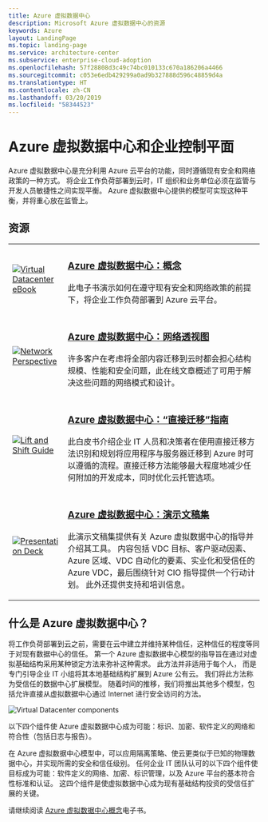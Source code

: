 ```yaml
---
title: Azure 虚拟数据中心
description: Microsoft Azure 虚拟数据中心的资源
keywords: Azure
layout: LandingPage
ms.topic: landing-page
ms.service: architecture-center
ms.subservice: enterprise-cloud-adoption
ms.openlocfilehash: 57f28808d3c49c74bc010133c670a186206a4466
ms.sourcegitcommit: c053e6edb429299a0ad9b327888d596c48859d4a
ms.translationtype: HT
ms.contentlocale: zh-CN
ms.lasthandoff: 03/20/2019
ms.locfileid: "58344523"
---
```

# <a name="azure-virtual-datacenter-and-the-enterprise-control-plane"></a>Azure 虚拟数据中心和企业控制平面

Azure 虚拟数据中心是充分利用 Azure 云平台的功能，同时遵循现有安全和网络政策的一种方式。 将企业工作负荷部署到云时，IT 组织和业务单位必须在监管与开发人员敏捷性之间实现平衡。 Azure 虚拟数据中心提供的模型可实现这种平衡，并将重心放在监管上。
 
## <a name="resources"></a>资源
<table>
<tr>
    <td style="width: 64px; vertical-align: middle;"><a href="https://aka.ms/VDC/Concepts"><img src="../_images/virtual-datacenter.svg" alt="Virtual Datacenter eBook" /></a></td>
    <td>
        <h3><a href="https://aka.ms/VDC/Concepts">Azure 虚拟数据中心：概念</a></h3>
        <p>此电子书演示如何在遵守现有安全和网络政策的前提下，将企业工作负荷部署到 Azure 云平台。</p>
    </td>
</tr>
<tr>
    <td style="width: 64px; vertical-align: middle;"><a href="/azure/networking/networking-virtual-datacenter"><img src="./images/vdc-network.png" alt="Network Perspective" /></a></td>
    <td>
        <h3><a href="networking-virtual-datacenter.md">Azure 虚拟数据中心：网络透视图</a></h3>
        <p>许多客户在考虑将全部内容迁移到云时都会担心结构规模、性能和安全问题，此在线文章概述了可用于解决这些问题的网络模式和设计。</p>
    </td>
</tr>
<tr>
    <td style="width: 64px; vertical-align: middle;"><a href="https://aka.ms/VDC/Lift"><img src="./images/vdc-lift-and-shift.png" alt="Lift and Shift Guide" /></a></td>
    <td>
        <h3><a href="https://aka.ms/VDC/Lift">Azure 虚拟数据中心：“直接迁移”指南</a></h3>
        <p>此白皮书介绍企业 IT 人员和决策者在使用直接迁移方法识别和规划将应用程序与服务器迁移到 Azure 时可以遵循的流程。直接迁移方法能够最大程度地减少任何附加的开发成本，同时优化云托管选项。</p>
    </td>
</tr>
<tr>
    <td style="width: 64px; vertical-align: middle;"><a href="https://aka.ms/VDC/Deck"><img src="./images/vdc-deck.png" alt="Presentation Deck" /></a></td>
    <td>
        <h3><a href="https://aka.ms/VDC/Deck">Azure 虚拟数据中心：演示文稿集</a></h3>
        <p>此演示文稿集提供有关 Azure 虚拟数据中心的指导并介绍其工具。 内容包括 VDC 目标、客户驱动因素、Azure 区域、VDC 自动化的要素、实业化和受信任的 Azure VDC，最后围绕针对 CIO 指导提供一个行动计划。 此外还提供支持和培训信息。</p>
    </td>
</tr>
</table>

## <a name="what-is-the-azure-virtual-datacenter"></a>什么是 Azure 虚拟数据中心？

将工作负荷部署到云之前，需要在云中建立并维持某种信任，这种信任的程度等同于对现有数据中心的信任。 第一个 Azure 虚拟数据中心模型的指导旨在通过对虚拟基础结构采用某种锁定方法来弥补这种需求。 此方法并非适用于每个人， 而是专门引导企业 IT 小组将其本地基础结构扩展到 Azure 公有云。 我们将此方法称为受信任的数据中心扩展模型。 随着时间的推移，我们将推出其他多个模型，包括允许直接从虚拟数据中心通过 Internet 进行安全访问的方法。

<img src="./images/vdc-components.svg" alt="Virtual Datacenter components" style="max-width:700px;"/>

以下四个组件使 Azure 虚拟数据中心成为可能：标识、加密、软件定义的网络和符合性（包括日志与报告）。

在 Azure 虚拟数据中心模型中，可以应用隔离策略、使云更类似于已知的物理数据中心，并实现所需的安全和信任级别。 任何企业 IT 团队认可的以下四个组件使目标成为可能：软件定义的网络、加密、标识管理，以及 Azure 平台的基本符合性标准和认证。 这四个组件是使虚拟数据中心成为现有基础结构投资的受信任扩展的关键。


请继续阅读 <a href="https://aka.ms/VDC/eBook">Azure 虚拟数据中心概念</a>电子书。
